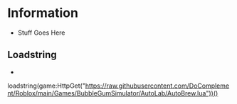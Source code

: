 # Information
- Stuff Goes Here

## Loadstring
- ```
loadstring(game:HttpGet("https://raw.githubusercontent.com/DoComplement/Roblox/main/Games/BubbleGumSimulator/AutoLab/AutoBrew.lua"))()
```  
